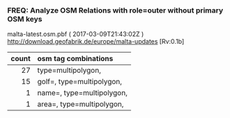  
### FREQ: Analyze OSM Relations with role=outer without primary OSM keys 
malta-latest.osm.pbf ( 2017-03-09T21:43:02Z ) http://download.geofabrik.de/europe/malta-updates [Rv:0.1b]
 
|  count  |  osm tag combinations 
|  -----: | :---------------------------
|     27  |  type=multipolygon, 
|     15  |  golf=, type=multipolygon, 
|      1  |  name=, type=multipolygon, 
|      1  |  area=, type=multipolygon, 
 
